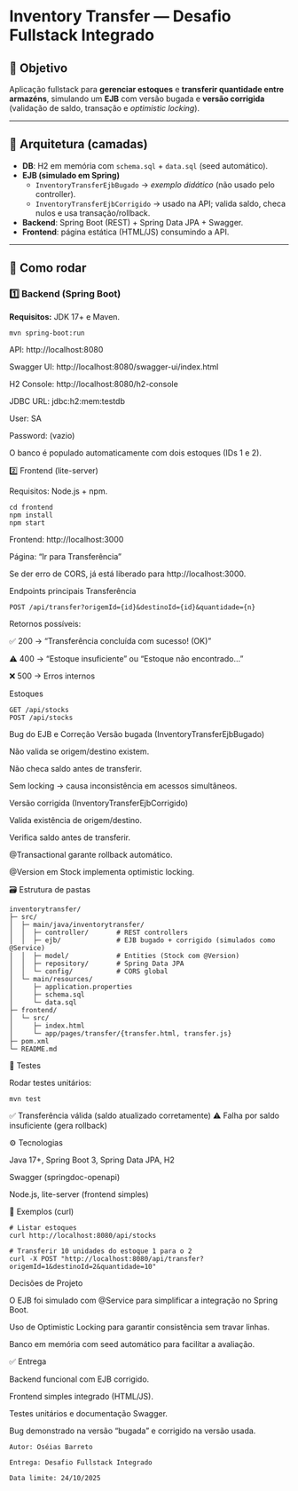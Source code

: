 # Inventory Transfer — Desafio Fullstack Integrado

## 🎯 Objetivo
Aplicação fullstack para **gerenciar estoques** e **transferir quantidade entre armazéns**, simulando um **EJB** com versão bugada e **versão corrigida** (validação de saldo, transação e *optimistic locking*).

---

## 🧱 Arquitetura (camadas)
- **DB**: H2 em memória com `schema.sql` + `data.sql` (seed automático).
- **EJB (simulado em Spring)**
    - `InventoryTransferEjbBugado` → *exemplo didático* (não usado pelo controller).
    - `InventoryTransferEjbCorrigido` → usado na API; valida saldo, checa nulos e usa transação/rollback.
- **Backend**: Spring Boot (REST) + Spring Data JPA + Swagger.
- **Frontend**: página estática (HTML/JS) consumindo a API.

---

## 🚀 Como rodar

### 1️⃣ Backend (Spring Boot)
**Requisitos:** JDK 17+ e Maven.

```bash
mvn spring-boot:run
````
API: http://localhost:8080

Swagger UI: http://localhost:8080/swagger-ui/index.html

H2 Console: http://localhost:8080/h2-console

JDBC URL: jdbc:h2:mem:testdb

User: SA

Password: (vazio)

O banco é populado automaticamente com dois estoques (IDs 1 e 2).

2️⃣ Frontend (lite-server)

Requisitos: Node.js + npm.
````
cd frontend
npm install
npm start
````

Frontend: http://localhost:3000

Página: “Ir para Transferência”

Se der erro de CORS, já está liberado para http://localhost:3000.

Endpoints principais
Transferência
````
POST /api/transfer?origemId={id}&destinoId={id}&quantidade={n}

````
Retornos possíveis:

✅ 200 → “Transferência concluída com sucesso! (OK)”

⚠️ 400 → “Estoque insuficiente” ou “Estoque não encontrado...”

❌ 500 → Erros internos

Estoques
````
GET /api/stocks
POST /api/stocks
````
Bug do EJB e Correção
Versão bugada (InventoryTransferEjbBugado)

Não valida se origem/destino existem.

Não checa saldo antes de transferir.

Sem locking → causa inconsistência em acessos simultâneos.

Versão corrigida (InventoryTransferEjbCorrigido)

Valida existência de origem/destino.

Verifica saldo antes de transferir.

@Transactional garante rollback automático.

@Version em Stock implementa optimistic locking.


🗃️ Estrutura de pastas
````
inventorytransfer/
├─ src/
│  ├─ main/java/inventorytransfer/
│  │  ├─ controller/       # REST controllers
│  │  ├─ ejb/              # EJB bugado + corrigido (simulados como @Service)
│  │  ├─ model/            # Entities (Stock com @Version)
│  │  ├─ repository/       # Spring Data JPA
│  │  └─ config/           # CORS global
│  └─ main/resources/
│     ├─ application.properties
│     ├─ schema.sql
│     └─ data.sql
├─ frontend/
│  └─ src/
│     ├─ index.html
│     └─ app/pages/transfer/{transfer.html, transfer.js}
├─ pom.xml
└─ README.md

````
🧪 Testes

Rodar testes unitários:
``````
mvn test
```````
✅ Transferência válida (saldo atualizado corretamente)
⚠️ Falha por saldo insuficiente (gera rollback)

⚙️ Tecnologias

Java 17+, Spring Boot 3, Spring Data JPA, H2

Swagger (springdoc-openapi)

Node.js, lite-server (frontend simples)

🧪 Exemplos (curl)
````
# Listar estoques
curl http://localhost:8080/api/stocks

# Transferir 10 unidades do estoque 1 para o 2
curl -X POST "http://localhost:8080/api/transfer?origemId=1&destinoId=2&quantidade=10"
````
Decisões de Projeto

O EJB foi simulado com @Service para simplificar a integração no Spring Boot.

Uso de Optimistic Locking para garantir consistência sem travar linhas.

Banco em memória com seed automático para facilitar a avaliação.

✅ Entrega

Backend funcional com EJB corrigido.

Frontend simples integrado (HTML/JS).

Testes unitários e documentação Swagger.

Bug demonstrado na versão “bugada” e corrigido na versão usada.
````
Autor: Oséias Barreto

Entrega: Desafio Fullstack Integrado

Data limite: 24/10/2025
